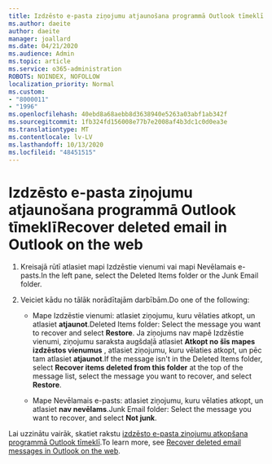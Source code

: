 ```yaml
---
title: Izdzēsto e-pasta ziņojumu atjaunošana programmā Outlook tīmeklī
ms.author: daeite
author: daeite
manager: joallard
ms.date: 04/21/2020
ms.audience: Admin
ms.topic: article
ms.service: o365-administration
ROBOTS: NOINDEX, NOFOLLOW
localization_priority: Normal
ms.custom:
- "8000011"
- "1996"
ms.openlocfilehash: 40ebd8a68aebb8d3638940e5263a03abf1ab342f
ms.sourcegitcommit: 1fb324fd156008e77b7e2008af4b3dc1c0d0ea3e
ms.translationtype: MT
ms.contentlocale: lv-LV
ms.lasthandoff: 10/13/2020
ms.locfileid: "48451515"
---
```

# <a name="recover-deleted-email-in-outlook-on-the-web"></a><span data-ttu-id="50997-102">Izdzēsto e-pasta ziņojumu atjaunošana programmā Outlook tīmeklī</span><span class="sxs-lookup"><span data-stu-id="50997-102">Recover deleted email in Outlook on the web</span></span>

1. <span data-ttu-id="50997-103">Kreisajā rūtī atlasiet mapi Izdzēstie vienumi vai mapi Nevēlamais e-pasts.</span><span class="sxs-lookup"><span data-stu-id="50997-103">In the left pane, select the Deleted Items folder or the Junk Email folder.</span></span>

2. <span data-ttu-id="50997-104">Veiciet kādu no tālāk norādītajām darbībām.</span><span class="sxs-lookup"><span data-stu-id="50997-104">Do one of the following:</span></span>

    - <span data-ttu-id="50997-105">Mape Izdzēstie vienumi: atlasiet ziņojumu, kuru vēlaties atkopt, un atlasiet **atjaunot**.</span><span class="sxs-lookup"><span data-stu-id="50997-105">Deleted Items folder: Select the message you want to recover and select **Restore**.</span></span> <span data-ttu-id="50997-106">Ja ziņojums nav mapē Izdzēstie vienumi, ziņojumu saraksta augšdaļā atlasiet **Atkopt no šīs mapes izdzēstos vienumus** , atlasiet ziņojumu, kuru vēlaties atkopt, un pēc tam atlasiet **atjaunot**.</span><span class="sxs-lookup"><span data-stu-id="50997-106">If the message isn't in the Deleted Items folder, select **Recover items deleted from this folder** at the top of the message list, select the message you want to recover, and select **Restore**.</span></span>

    - <span data-ttu-id="50997-107">Mape Nevēlamais e-pasts: atlasiet ziņojumu, kuru vēlaties atkopt, un atlasiet **nav nevēlams**.</span><span class="sxs-lookup"><span data-stu-id="50997-107">Junk Email folder: Select the message you want to recover, and select **Not junk**.</span></span>

<span data-ttu-id="50997-108">Lai uzzinātu vairāk, skatiet rakstu [izdzēsto e-pasta ziņojumu atkopšana programmā Outlook tīmeklī](https://support.office.com/article/a8ca78ac-4721-4066-95dd-571842e9fb11).</span><span class="sxs-lookup"><span data-stu-id="50997-108">To learn more, see [Recover deleted email messages in Outlook on the web](https://support.office.com/article/a8ca78ac-4721-4066-95dd-571842e9fb11).</span></span>
